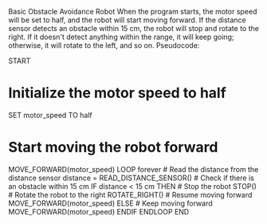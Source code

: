 Basic Obstacle Avoidance Robot
When the program starts, the motor speed will be set to half, 
and the robot will start moving forward. 
If the distance sensor detects an obstacle within 15 cm, the robot will stop and rotate to the right. 
If it doesn't detect anything within the range, it will keep going; otherwise, it will rotate to the left, and so on.
Pseudocode: 

START
# Initialize the motor speed to half
SET motor_speed TO half
# Start moving the robot forward
MOVE_FORWARD(motor_speed)
LOOP forever
    # Read the distance from the distance sensor
    distance = READ_DISTANCE_SENSOR()
    # Check if there is an obstacle within 15 cm
    IF distance < 15 cm THEN
        # Stop the robot
        STOP()
        # Rotate the robot to the right
        ROTATE_RIGHT()
        # Resume moving forward
        MOVE_FORWARD(motor_speed)
    ELSE
        # Keep moving forward
        MOVE_FORWARD(motor_speed)
    ENDIF
ENDLOOP
END
